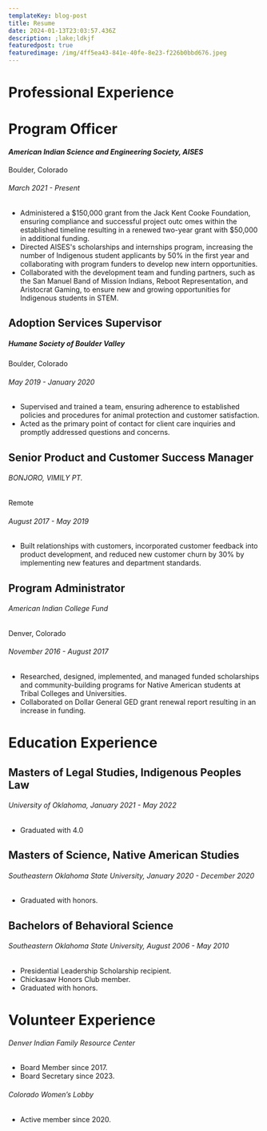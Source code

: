 ```yaml
---
templateKey: blog-post
title: Resume
date: 2024-01-13T23:03:57.436Z
description: ;lake;ldkjf
featuredpost: true
featuredimage: /img/4ff5ea43-841e-40fe-8e23-f226b0bbd676.jpeg
---
```

# **Professional Experience**

# **Program Officer**

#### *American Indian Science and Engineering Society, AISES*

Boulder, Colorado

###### March 2021 - Present

* Administered a $150,000 grant from the Jack Kent Cooke Foundation, ensuring compliance and successful project outc omes within the established timeline resulting in a renewed two-year grant with  $50,000 in additional funding. 
* Directed AISES's scholarships and internships program, increasing the number of Indigenous student applicants by 50% in the first year and collaborating with program funders to develop new intern opportunities.
* Collaborated with the development team and funding partners, such as the San Manuel Band of Mission Indians, Reboot Representation, and Aristocrat Gaming, to ensure new and growing opportunities for Indigenous students in STEM. 

## Adoption Services Supervisor

##### *Humane Society of Boulder Valley*

Boulder, Colorado

###### May 2019 - January 2020

* Supervised and trained a team, ensuring adherence to established policies and procedures for animal protection and customer satisfaction.
* Acted as the primary point of contact for client care inquiries and promptly addressed questions and concerns.

## Senior Product and Customer Success Manager

###### *BONJORO, VIMILY PT.*

Remote

###### August 2017 - May 2019

* Built relationships with customers, incorporated customer feedback into product development, and reduced new customer churn by 30% by implementing new features and department standards.

## Program Administrator

###### *American Indian College Fund*

Denver, Colorado

###### November 2016 - August 2017

* Researched, designed, implemented, and managed funded scholarships and community-building programs for Native American students at Tribal Colleges and Universities.
* Collaborated on Dollar General GED grant renewal report resulting in an increase in funding.





# Education Experience



## Masters of Legal Studies, Indigenous Peoples Law

###### *University of Oklahoma,* January 2021 - May 2022

* Graduated with 4.0



## Masters of Science, Native American Studies

###### *Southeastern Oklahoma State University*, January 2020 - December 2020

* Graduated with honors. 



## Bachelors of Behavioral Science

###### *Southeastern Oklahoma State University*, August 2006 - May 2010

* Presidential Leadership Scholarship recipient. 
* Chickasaw Honors Club member. 
* Graduated with honors. 





# Volunteer Experience

###### *Denver Indian Family Resource Center*

* Board Member since 2017.
* Board Secretary since 2023.



###### *Colorado Women’s Lobby*

* Active member since 2020.